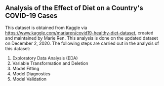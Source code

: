 ## Analysis of the Effect of Diet on a Country's COVID-19 Cases

This dataset is obtained from Kaggle via https://www.kaggle.com/mariaren/covid19-healthy-diet-dataset, created and maintained by Marie Ren. This analysis is done on the updated dataset on December 2, 2020. The following steps are carried out in the analysis of this dataset: <br>
1. Exploratory Data Analysis (EDA)
2. Variable Transformation and Deletion
3. Model Fitting
4. Model Diagnostics
5. Model Validation